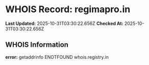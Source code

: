 # WHOIS Record: regimapro.in

**Last Updated:** 2025-10-31T03:30:22.656Z
**Checked At:** 2025-10-31T03:30:22.656Z

## WHOIS Information

**error:** getaddrinfo ENOTFOUND whois.registry.in

